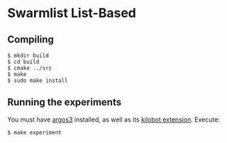 # Swarmlist List-Based

Compiling
---------

    $ mkdir build
    $ cd build
    $ cmake ../src
    $ make
    $ sudo make install

Running the experiments
-----------------------

You must have [argos3](http://www.argos-sim.info) installed, as well as its
[kilobot extension](http://www.argos-sim.info/extensions.php). Execute:

    $ make experiment
